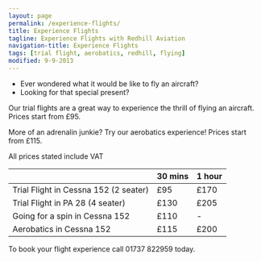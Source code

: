 ```yaml
---
layout: page
permalink: /experience-flights/
title: Experience Flights
tagline: Experience Flights with Redhill Aviation
navigation-title: Experience Flights
tags: [trial flight, aerobatics, redhill, flying]
modified: 9-9-2013
---
```


<div>
<ul>
<li>Ever wondered what it would be like to fly an aircraft?</li>
<li>Looking for that special present?</li>
</ul>
<div>

<div><p>
Our trial flights are a great way to experience the thrill of flying an aircraft. Prices start from £95.
</p>
</div>

<div>
<p>
More of an adrenalin junkie? Try our aerobatics experience! Prices start from £115.
</p></div>

<div> All prices stated include VAT</div>

<div>

<table class="prices-table trial-flights-prices">
    <thead>
        <tr>
            <th></th>
            <th>30 mins</th>
            <th>1 hour</th>
        </tr>
    </thead>
    <tbody>
        <tr>
            <td>Trial Flight in Cessna 152 (2 seater)</td>
            <td>£95</td>
            <td>£170</td>
        </tr>
        <tr>
            <td>Trial Flight in PA 28 (4 seater)</td>
            <td>£130</td>
            <td>£205</td>
        </tr>
        <tr>
            <td>Going for a spin in Cessna 152</td>
            <td>£110</td>
            <td>-</td>
        </tr>
        <tr>
            <td>Aerobatics in Cessna 152</td>
            <td>£115</td>
            <td>£200</td>
        </tr>
    </tbody>
</table>

<div>
<p>
To book your flight experience call 01737 822959 today.
</p>
</div>
